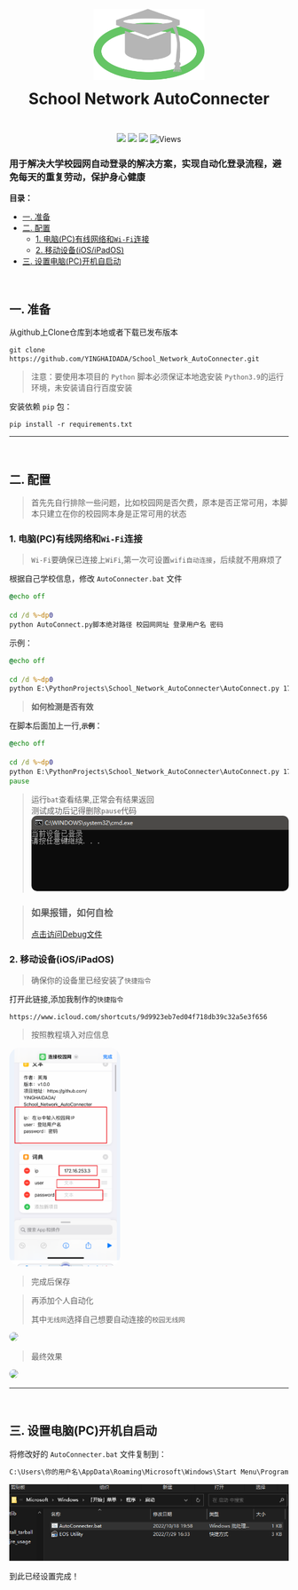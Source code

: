 <p align="center">
  <img width="200" src="doc/img/logo.png" alt="logo">
  <h1 align="center" style="margin: 0 auto 0 auto;">School Network AutoConnecter</h1>
</p>
<br>
<p align="center">
  <img src="https://img.shields.io/github/contributors/yinghaidada/School_Network_AutoConnecter?color=0088f&style=for-the-badge&logo=github">
  <img src="https://img.shields.io/github/issues/yinghaidada/School_Network_AutoConnecter?color=4682f2&style=for-the-badge&logo=github">
  <img src="https://img.shields.io/github/stars/yinghaidada/School_Network_AutoConnecter?color=f7bb05&style=for-the-badge&logo=github">
  <img alt="Views" src="https://komarev.com/ghpvc/?username=School-Network-AutoConnecter&color=22d495&label=Views&style=for-the-badge">
<p>

### 用于解决大学校园网自动登录的解决方案，实现自动化登录流程，避免每天的重复劳动，保护身心健康

**目录：**
- [一. 准备](#一-准备)
- [二. 配置](#二-配置)
  - [1. 电脑(PC)有线网络和`Wi-Fi`连接](#1-电脑pc有线网络和wi-fi连接)
  - [2. 移动设备(iOS/iPadOS)](#2-移动设备iosipados)
- [三. 设置电脑(PC)开机自启动](#三-设置电脑pc开机自启动)

<br>

## 一. 准备
从github上Clone仓库到本地或者下载已发布版本
```Power shell
git clone https://github.com/YINGHAIDADA/School_Network_AutoConnecter.git
```
> 注意：要使用本项目的 `Python` 脚本必须保证本地逸安装 `Python3.9`的运行环境，未安装请自行百度安装

安装依赖 `pip` 包：
```Power shell
pip install -r requirements.txt
```
---
<br>

## 二. 配置

> 首先先自行排除一些问题，比如校园网是否欠费，原本是否正常可用，本脚本只建立在你的校园网本身是正常可用的状态

### 1. 电脑(PC)有线网络和`Wi-Fi`连接
> `Wi-Fi`要确保已连接上`WiFi`,第一次可设置`wifi自动连接`，后续就不用麻烦了

根据自己学校信息，修改 `AutoConnecter.bat` 文件
```bat
@echo off

cd /d %~dp0
python AutoConnect.py脚本绝对路径 校园网网址 登录用户名 密码
```
示例：
```bat
@echo off

cd /d %~dp0
python E:\PythonProjects\School_Network_AutoConnecter\AutoConnect.py 172.16.253.3 E204561 mima123456
```
> **如何检测是否有效**

在脚本后面加上一行,**`示例`**：
```bat
@echo off

cd /d %~dp0
python E:\PythonProjects\School_Network_AutoConnecter\AutoConnect.py 172.16.253.3 E204561 mima123456
pause
```

> 运行`bat`查看结果,正常会有结果返回  
> 测试成功后记得删除`pause`代码  
> <img src="doc/img/loginned.png" style="border-radius:10px">
  
> ### 如果报错，如何自检
> [点击访问Debug文件](doc/debug.md)

### 2. 移动设备(iOS/iPadOS)

> 确保你的设备里已经安装了`快捷指令`

打开此链接,添加我制作的`快捷指令`

```url
https://www.icloud.com/shortcuts/9d9923eb7ed04f718db39c32a5e3f656
```
> 按照教程填入对应信息

<img src="doc/img/ios1.png" style="border-radius:20px;width:200px">

> 完成后保存

> 再添加个人自动化
> 
> 其中`无线网`选择自己想要自动连接的`校园无线网`

<img src="doc/img/ios2.gif" style="border-radius:20px;width:200px">

> 最终效果

<img src="doc/img/ios.gif" style="border-radius:20px;width:200px">


---
<br>

## 三. 设置电脑(PC)开机自启动

将修改好的 `AutoConnecter.bat` 文件复制到：
```cmd
C:\Users\你的用户名\AppData\Roaming\Microsoft\Windows\Start Menu\Programs\Startup
``` 
![启动文件夹](doc/img/1.png)

到此已经设置完成！
